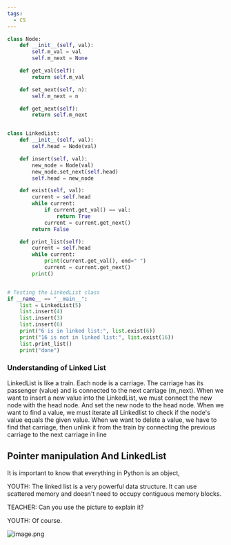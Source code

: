 ```yaml
---
tags:
  - CS
---
```

```python
class Node:
    def __init__(self, val):
        self.m_val = val
        self.m_next = None

    def get_val(self):
        return self.m_val

    def set_next(self, n): 
        self.m_next = n

    def get_next(self):
        return self.m_next


class LinkedList:
    def __init__(self, val):
        self.head = Node(val)

    def insert(self, val):
        new_node = Node(val)
        new_node.set_next(self.head)
        self.head = new_node

    def exist(self, val):
        current = self.head
        while current:
            if current.get_val() == val:
                return True
            current = current.get_next()
        return False

    def print_list(self):
        current = self.head
        while current:
            print(current.get_val(), end=" ")
            current = current.get_next()
        print()


# Testing the LinkedList class
if __name__ == "__main__":
    list = LinkedList(5)
    list.insert(4)
    list.insert(3)
    list.insert(6)
    print("6 is in linked list:", list.exist(6))
    print("16 is not in linked list:", list.exist(16))
    list.print_list()
    print("done")

```

### Understanding of Linked List

LinkedList is like a train. Each node is a carriage. The carriage has its passenger (value) and is connected to the next carriage (m_next). When we want to insert a new value into the LinkedList, we must connect the new node with the head node. And set the new node to the head node. When we want to find a value, we must iterate all Linkedlist to check if the node's value equals the given value.  When we want to delete a value, we have to find that carriage, then unlink it from the train by connecting the previous carriage to the next carriage in line

## Pointer manipulation And LinkedList

It is important to know that everything in Python is an object, 

YOUTH: The linked list is a very powerful data structure. It can use scattered memory and doesn't need to occupy contiguous memory blocks.   

TEACHER: Can you use the picture to explain it?

YOUTH: Of course.

![image.png](https://obsidianpicture-1320276993.cos.ap-hongkong.myqcloud.com/Obsidian/Picture/202402172219355.png)

